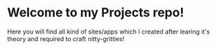 # Welcome to my Projects repo!
Here you will find all kind of sites/apps which I created after learing it's theory and required to craft nitty-gritties!
